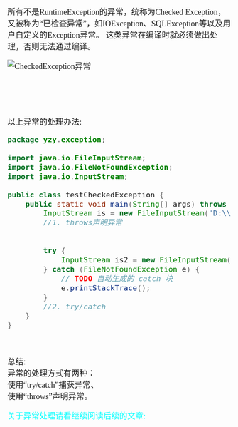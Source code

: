 <font size = 4 face = "黑体">

所有不是RuntimeException的异常，统称为Checked Exception，又被称为“已检查异常”，如IOException、SQLException等以及用户自定义的Exception异常。 这类异常在编译时就必须做出处理，否则无法通过编译。



![CheckedException异常](https://img-blog.csdnimg.cn/2020020215053458.png?x-oss-process=image/watermark,type_ZmFuZ3poZW5naGVpdGk,shadow_10,text_aHR0cHM6Ly9ibG9nLmNzZG4ubmV0L3FxXzQzODA4NzAw,size_16,color_FFFFFF,t_70)




</br></br></br>

以上异常的处理办法:

```java
package yzy.exception;

import java.io.FileInputStream;
import java.io.FileNotFoundException;
import java.io.InputStream; 

public class testCheckedException {
	public static void main(String[] args) throws FileNotFoundException {
		InputStream is = new FileInputStream("D:\\a.txt");
		//1. throws声明异常
	
		
		try {
			InputStream is2 = new FileInputStream("D:\\a.txt");
		} catch (FileNotFoundException e) {
			// TODO 自动生成的 catch 块
			e.printStackTrace();
		}	
		//2. try/catch	
	}
}

```



</br>

总结: </br>
异常的处理方式有两种：</br>
使用“try/catch”捕获异常、</br>
使用“throws”声明异常。

<font color = #00ffff>
关于异常处理请看继续阅读后续的文章:
</font>

</font>